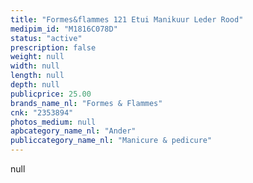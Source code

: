 ```yaml
---
title: "Formes&flammes 121 Etui Manikuur Leder Rood"
medipim_id: "M1816C078D"
status: "active"
prescription: false
weight: null
width: null
length: null
depth: null
publicprice: 25.00
brands_name_nl: "Formes & Flammes"
cnk: "2353894"
photos_medium: null
apbcategory_name_nl: "Ander"
publiccategory_name_nl: "Manicure & pedicure"
---
```

null

